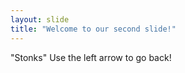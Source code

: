 ```yaml
---
layout: slide
title: "Welcome to our second slide!"
---
```

"Stonks"
Use the left arrow to go back!
